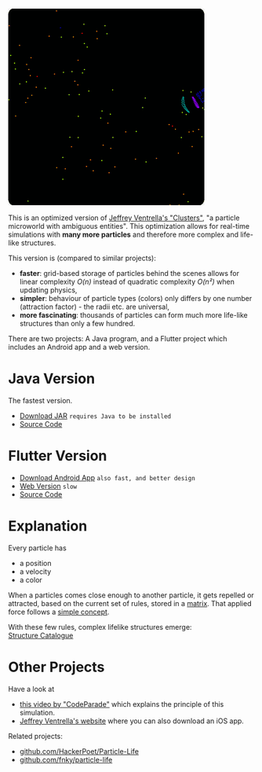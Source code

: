 ![Particle Life](https://raw.githubusercontent.com/quarfzs/particle-life/master/docs/assets/demo.gif)

This is an optimized version of [Jeffrey Ventrella's "Clusters"](http://www.ventrella.com/Clusters/), "a particle microworld with ambiguous entities".
This optimization allows for real-time simulations with **many more particles** and therefore more complex and life-like structures.

This version is (compared to similar projects):
- **faster**: grid-based storage of particles behind the scenes allows for linear complexity *O(n)* instead of quadratic complexity *O(n²)* when updating physics,
- **simpler**: behaviour of particle types (colors) only differs by one number (attraction factor) - the radii etc. are universal,
- **more fascinating**: thousands of particles can form much more life-like structures than only a few hundred.

There are two projects: A Java program, and a Flutter project which includes an Android app and a web version.

# Java Version

The fastest version.

- [Download JAR](https://github.com/quarfzs/particle-life/blob/master/docs/java/particle-life.jar?raw=true) `requires Java to be installed`
- [Source Code](https://github.com/quarfzs/particle-life/tree/master/java)

# Flutter Version

- [Download Android App](https://play.google.com/store) `also fast, and better design`
- [Web Version](web/index.html) `slow`
- [Source Code](https://github.com/quarfzs/particle-life/tree/master/flutter)

# Explanation

Every particle has
- a position
- a velocity
- a color

When a particles comes close enough to another particle, it gets repelled or attracted, based on the current set of rules, stored in a [matrix](matrix.html). That applied force follows a [simple concept](force.html).

With these few rules, complex lifelike structures emerge:<br>
[Structure Catalogue](structures.html)

# Other Projects

Have a look at
- [this video by "CodeParade"](https://www.youtube.com/watch?v=Z_zmZ23grXE) which explains the principle of this simulation.
- [Jeffrey Ventrella's website](http://www.ventrella.com/Clusters/) where you can also download an iOS app.

Related projects:

- [github.com/HackerPoet/Particle-Life](https://github.com/HackerPoet/Particle-Life)
- [github.com/fnky/particle-life](https://github.com/fnky/particle-life)

